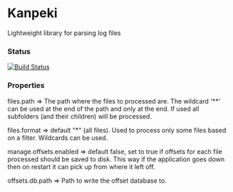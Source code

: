 # Kanpeki
Lightweight library for parsing log files

### Status
[![Build Status](https://travis-ci.org/HenriqueMCastro/kanpeki.png)](https://travis-ci.org/HenriqueMCastro/kanpeki)

### Properties

files.path => The path where the files to processed are. The wildcard '**' can be used at
  the end of the path and only at the end. If used all subfolders (and their children)
  will be processed.

files.format => default "*" (all files). Used to process only some files based on a filter.
Wildcards can be used.

manage.offsets.enabled => default false, set to true if offsets for each file processed
  should be saved to disk. This way if the application goes down then on restart it can
  pick up from where it left off.

offsets.db.path => Path to write the offset database to.
